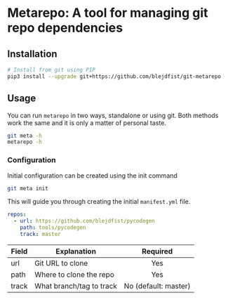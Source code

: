 # Metarepo: A tool for managing git repo dependencies

## Installation


```bash
# Install from git using PIP
pip3 install --upgrade git+https://github.com/blejdfist/git-metarepo
```


## Usage

You can run `metarepo` in two ways, standalone or using git. Both methods work the same and it is only a matter of personal taste.

```bash
git meta -h
metarepo -h
```

### Configuration

Initial configuration can be created using the init command

```bash
git meta init
```

This will guide you through creating the initial `manifest.yml` file.


```yml
repos:
  - url: https://github.com/blejdfist/pycodegen
    path: tools/pycodegen
    track: master
```


| Field     | Explanation              | Required             |
| --------- | ------------------------ | :------------------: |
| url       | Git URL to clone         | Yes                  |
| path      | Where to clone the repo  | Yes                  |
| track     | What branch/tag to track | No (default: master) |

